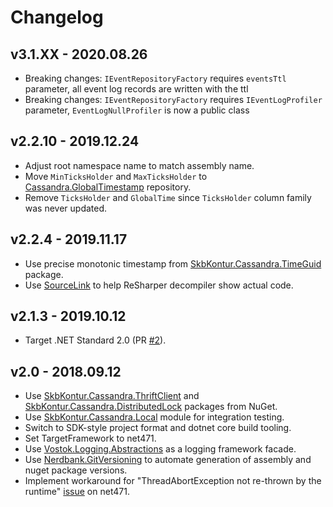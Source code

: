 # Changelog

## v3.1.XX - 2020.08.26
- Breaking changes: `IEventRepositoryFactory` requires `eventsTtl` parameter, all event log records are written with the ttl
- Breaking changes: `IEventRepositoryFactory` requires `IEventLogProfiler` parameter, `EventLogNullProfiler` is now a public class

## v2.2.10 - 2019.12.24
- Adjust root namespace name to match assembly name.
- Move `MinTicksHolder` and `MaxTicksHolder` to [Cassandra.GlobalTimestamp](https://github.com/skbkontur/cassandra-global-timestamp) repository.
- Remove `TicksHolder` and `GlobalTime` since `TicksHolder` column family was never updated.

## v2.2.4 - 2019.11.17
- Use precise monotonic timestamp from [SkbKontur.Cassandra.TimeGuid](https://github.com/skbkontur/cassandra-time-guid) package.
- Use [SourceLink](https://github.com/dotnet/sourcelink) to help ReSharper decompiler show actual code.

## v2.1.3 - 2019.10.12
- Target .NET Standard 2.0 (PR [#2](https://github.com/skbkontur/cassandra-primitives/pull/2)).

## v2.0 - 2018.09.12
- Use [SkbKontur.Cassandra.ThriftClient](https://github.com/skbkontur/cassandra-thrift-client) and
[SkbKontur.Cassandra.DistributedLock](https://github.com/skbkontur/cassandra-distributed-lock) packages from NuGet.
- Use [SkbKontur.Cassandra.Local](https://github.com/skbkontur/cassandra-local) module for integration testing.
- Switch to SDK-style project format and dotnet core build tooling.
- Set TargetFramework to net471.
- Use [Vostok.Logging.Abstractions](https://github.com/vostok/logging.abstractions) as a logging framework facade.
- Use [Nerdbank.GitVersioning](https://github.com/AArnott/Nerdbank.GitVersioning) to automate generation of assembly 
  and nuget package versions.
- Implement workaround for "ThreadAbortException not re-thrown by the runtime" 
  [issue](https://github.com/dotnet/coreclr/issues/16122) on net471.
